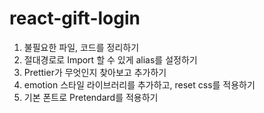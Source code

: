 # react-gift-login
1. 불필요한 파일, 코드를 정리하기
2. 절대경로로 Import 할 수 있게 alias를 설정하기
3. Prettier가 무엇인지 찾아보고 추가하기
4. emotion 스타일 라이브러리를 추가하고, reset css를 적용하기
5. 기본 폰트로 Pretendard를 적용하기